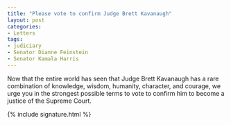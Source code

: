 ```yaml
---
title: "Please vote to confirm Judge Brett Kavanaugh"
layout: post
categories:
- Letters
tags:
- judiciary
- Senator Dianne Feinstein
- Senator Kamala Harris
---
```


Now that the entire world has seen that Judge Brett Kavanaugh has a rare combination of knowledge, wisdom, humanity, character, and courage, we urge you in the strongest possible terms to vote to confirm him to become a justice of the Supreme Court.

{% include signature.html %}
